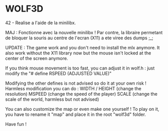 # WOLF3D

42 - Realise a l'aide de la minilibx.

MAJ : Fonctionne avec la nouvelle minilibx !
Par contre, la libraire permetant de bloquer la souris au centre de l'ecran (X11) a ete viree des dumps ;_;

UPDATE : The game work and you don't need to install the mlx anymore.
It also work without the X11 library now but the mouse isn't locked at the center of the screen anymore.

If you think mouse movement is too fast, you can adjust it in wolf.h : just modify the "# define RSPEED (ADJUSTED VALUE)"

Modifying the other defines is not advised so do it at your own risk !
Harmless modification you can do :
	WIDTH / HEIGHT (change the resolution)
	MSPEED (change the speed of the player)
	SCALE (change the scale of the world, harmless but not advised)

You can also customize the map or even make one yourself !
To play on it, you have to rename it "map" and place it in the root "wolf3d" folder.

Have fun !
